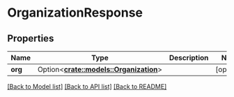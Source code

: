 # OrganizationResponse

## Properties

Name | Type | Description | Notes
------------ | ------------- | ------------- | -------------
**org** | Option<[**crate::models::Organization**](Organization.md)> |  | [optional]

[[Back to Model list]](../README.md#documentation-for-models) [[Back to API list]](../README.md#documentation-for-api-endpoints) [[Back to README]](../README.md)


